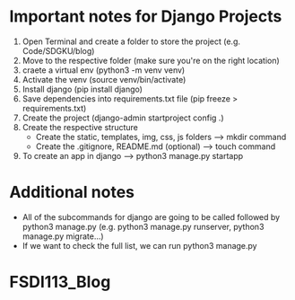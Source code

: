 # Important notes for Django Projects

1. Open Terminal and create a folder to store the project (e.g. Code/SDGKU/blog)
2. Move to the respective folder (make sure you're on the right location)
3. craete a virtual env (python3 -m venv venv)
4. Activate the venv (source venv/bin/activate)
4. Install django (pip install django)
5. Save dependencies into requirements.txt file (pip freeze > requirements.txt)
6. Create the project (django-admin startproject config .)
7. Create the respective structure
    - Create the static, templates, img, css, js folders --> mkdir command
    - Create the .gitignore, README.md (optional) --> touch command
8. To create an app in django --> python3 manage.py startapp <name of your app>

# Additional notes  
- All of the subcommands for django are going to be called followed by python3 manage.py (e.g. python3 manage.py runserver, python3 manage.py migrate...)
- If we want to check the full list, we can run python3 manage.py
# FSDI113_Blog
